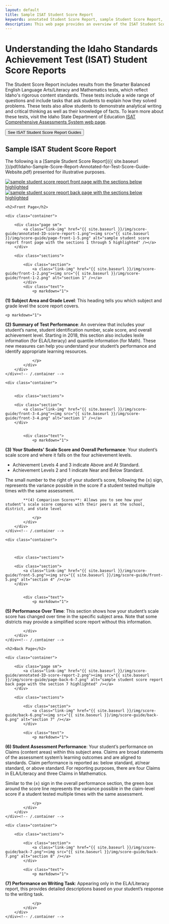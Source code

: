 ```yaml
---
layout: default
title: Sample ISAT Student Score Report
keywords: annotated Student Score Report, sample Student Score Report, handout, Understanding Your Student’s Scores
description: This web page provides an overview of the ISAT Student Score Report’s layout and provides a downloadable PDF handout for easy offline use.
---
```


# Understanding the Idaho Standards Achievement Test (ISAT) Student Score Reports

The Student Score Report includes results from the Smarter Balanced English Language Arts/Literacy and Mathematics tests, which reflect Idaho's rigorous content standards. These tests include a wide range of questions and include tasks that ask students to explain how they solved problems. These tests also allow students to demonstrate analytical writing and critical thinking as well as their knowledge of facts. To learn more about these tests, visit the Idaho State Department of Education [ISAT Comprehensive Assessments System web page](http://sde.idaho.gov/assessment/isat-cas/).

<button type="button" class="btn-blue" data-link="http://sde.idaho.gov/assessment/isat-cas/">See ISAT Student Score Report Guides</button>


## Sample ISAT Student Score Report

<div class="block" markdown="1">

The following is a [Sample Student Score Report]({{ site.baseurl }}/pdf/Idaho-Sample-Score-Report-Annotated-for-Test-Score-Guide-Website.pdf) presented for illustrative purposes. <!-- You can also download a PDF of our score report guide,  [Understanding Your Student's Scores]({{ site.baseurl }}/pdf/Understanding-Your-Student-Scores-Combined.pdf). -->


<div class="page">
	<a class="link-img" href="{{ site.baseurl }}/img/score-guide/annotated-ID-score-report-1.png"><img src="{{ site.baseurl }}/img/score-guide/annotated-ID-score-report-1.png" alt="sample student score report front page with the sections below highlighted" /></a>
</div>
<div class="page">
	<a class="link-img" href="{{ site.baseurl }}/img/score-guide/annotated-ID-score-report-2.png"><img src="{{ site.baseurl }}/img/score-guide/annotated-ID-score-report-2.png"  alt="sample student score report back page with the sections below highlighted" /></a>
</div>

</div><!-- /.block -->




<div class="block w-sections">

	<h2>Front Page</h2>

	<div class="container">

		<div class="page sm">
			<a class="link-img" href="{{ site.baseurl }}/img/score-guide/annotated-ID-score-report-1.png"><img src="{{ site.baseurl }}/img/score-guide/page-front-1-5.png" alt="sample student score report front page with the sections 1 through 5 highlighted" /></a>
		</div>

		<div class="sections">

			<div class="section">
				<a class="link-img" href="{{ site.baseurl }}/img/score-guide/front-1-2.png"><img src="{{ site.baseurl }}/img/score-guide/front-1-2.png" alt="section 1" /></a>
			</div>
			<div class="text">
				<p markdown="1">

**(1) Subject Area and Grade Level**: This heading tells you which subject and grade level the score report covers.</p>

	<p markdown="1">

**(2) Summary of Test Performance**: An overview that includes your student’s name, student identification number, scale score, and overall achievement level. Starting in 2018, this section also includes lexile information (for ELA/Literacy) and quantile information (for Math). These new measures can help you understand your student’s performance and identify appropriate learning resources.

				</p>
			</div>			
		</div>
	</div><!-- /.container -->
</div><!-- /.block -->



<div class="block w-sections">


	<div class="container">


		<div class="sections">

		<div class="section">
			<a class="link-img" href="{{ site.baseurl }}/img/score-guide/front-3-4.png"><img src="{{ site.baseurl }}/img/score-guide/front-3-4.png" alt="section 1" /></a>
		</div>


			<div class="text">
				<p markdown="1">
**(3) Your Students' Scale Score and Overall Performance**: Your student’s scale score and where it falls on the four achievement levels. </p>
<ul>
<li>Achievement Levels 4 and 3 indicate Above and At Standard.</li>
<li>Achievement Levels 2 and 1 indicate Near and Below Standard.</li>
</ul>


<p>The small number to the right of your student’s score, following the (±) sign, represents the variance possible in the score if a student tested multiple times with the same assessment.
</p>
					<p markdown="1">

			**(4) Comparison Scores**: Allows you to see how your student’s scale score compares with their peers at the school, district, and state level

				</p>
			</div>			
		</div>
	</div><!-- /.container -->
</div><!-- /.block -->






<div class="block w-sections">



	<div class="container">



		<div class="sections">

		<div class="section">
			<a class="link-img" href="{{ site.baseurl }}/img/score-guide/front-5.png"><img src="{{ site.baseurl }}/img/score-guide/front-5.png" alt="section 4" /></a>
		</div>


			<div class="text">
				<p markdown="1">

**(5) Performance Over Time**: This section shows how your student’s scale score has changed over time in the specific subject area. Note that some districts may provide a simplified score report without this information.</p>

			</div>			
		</div>
	</div><!-- /.container -->
</div><!-- /.block -->


<div class="block w-sections">

	<h2>Back Page</h2>

	<div class="container">

		<div class="page sm">
			<a class="link-img" href="{{ site.baseurl }}/img/score-guide/annotated-ID-score-report-2.png"><img src="{{ site.baseurl }}/img/score-guide/page-back-6-7.png" alt="sample student score report back page with the section 7 highlighted" /></a>
		</div>

		<div class="sections">

			<div class="section">
				<a class="link-img" href="{{ site.baseurl }}/img/score-guide/back-6.png"><img src="{{ site.baseurl }}/img/score-guide/back-6.png" alt="section 7" /></a>
			</div>

			<div class="text">
				<p markdown="1">

**(6) Student Assessment Performance**: Your student’s performance on Claims (content areas) within this subject area. Claims are broad statements of the assessment system’s learning outcomes and are aligned to standards. Claim performance is reported as: below standard, at/near standard, or above standard. For reporting purposes, there are four Claims in ELA/Literacy and three Claims in Mathematics.		</p>		
<p>
Similar to the (±) sign in the overall performance section, the green box around the score line represents the variance possible in the claim-level score if a student tested multiple times with the same assessment.


				</p>
			</div>			
		</div>
	</div><!-- /.container -->
</div><!-- /.block -->




<div class="block w-sections">

	<div class="container">

		<div class="sections">

			<div class="section">
				<a class="link-img" href="{{ site.baseurl }}/img/score-guide/back-7.png"><img src="{{ site.baseurl }}/img/score-guide/back-7.png" alt="section 8" /></a>
			</div>

			<div class="text">
				<p markdown="1">

**(7) Performance on Writing Task**: Appearing only in the ELA/Literacy report, this provides detailed descriptions based on your student’s response to the writing task.

				</p>
			</div>			
		</div>
	</div><!-- /.container -->
</div><!-- /.block -->
